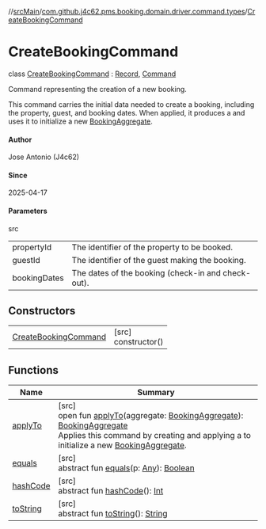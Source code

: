 //[srcMain](../../../index.md)/[com.github.j4c62.pms.booking.domain.driver.command.types](../index.md)/[CreateBookingCommand](index.md)

# CreateBookingCommand

class [CreateBookingCommand](index.md) : [Record](https://docs.oracle.com/javase/8/docs/api/java/lang/Record.html), [Command](../../com.github.j4c62.pms.booking.domain.driver.command/-command/index.md)

Command representing the creation of a new booking.

This command carries the initial data needed to create a booking, including the property, guest, and booking dates. When
applied, it produces a and uses it to initialize a
new [BookingAggregate](../../com.github.j4c62.pms.booking.domain.aggregate/-booking-aggregate/index.md).

#### Author

Jose Antonio (J4c62)

#### Since

2025-04-17

#### Parameters

src

|              |                                                    |
|--------------|----------------------------------------------------|
| propertyId   | The identifier of the property to be booked.       |
| guestId      | The identifier of the guest making the booking.    |
| bookingDates | The dates of the booking (check-in and check-out). |

## Constructors

|                                                    |                        |
|----------------------------------------------------|------------------------|
| [CreateBookingCommand](-create-booking-command.md) | [src]<br>constructor() |

## Functions

| Name                                                                                                                            | Summary                                                                                                                                                                                                                                                                                                                                                                                                                                    |
|---------------------------------------------------------------------------------------------------------------------------------|--------------------------------------------------------------------------------------------------------------------------------------------------------------------------------------------------------------------------------------------------------------------------------------------------------------------------------------------------------------------------------------------------------------------------------------------|
| [applyTo](apply-to.md)                                                                                                          | [src]<br>open fun [applyTo](apply-to.md)(aggregate: [BookingAggregate](../../com.github.j4c62.pms.booking.domain.aggregate/-booking-aggregate/index.md)): [BookingAggregate](../../com.github.j4c62.pms.booking.domain.aggregate/-booking-aggregate/index.md)<br>Applies this command by creating and applying a  to initialize a new [BookingAggregate](../../com.github.j4c62.pms.booking.domain.aggregate/-booking-aggregate/index.md). |
| [equals](../../com.github.j4c62.pms.booking.domain.aggregate/-booking-aggregate/index.md#-1797860926%2FFunctions%2F-748457715)  | [src]<br>abstract fun [equals](../../com.github.j4c62.pms.booking.domain.aggregate/-booking-aggregate/index.md#-1797860926%2FFunctions%2F-748457715)(p: [Any](https://kotlinlang.org/api/core/kotlin-stdlib/kotlin/-any/index.html)): [Boolean](https://kotlinlang.org/api/core/kotlin-stdlib/kotlin/-boolean/index.html)                                                                                                                  |
| [hashCode](../../com.github.j4c62.pms.booking.domain.aggregate/-booking-aggregate/index.md#1761002009%2FFunctions%2F-748457715) | [src]<br>abstract fun [hashCode](../../com.github.j4c62.pms.booking.domain.aggregate/-booking-aggregate/index.md#1761002009%2FFunctions%2F-748457715)(): [Int](https://kotlinlang.org/api/core/kotlin-stdlib/kotlin/-int/index.html)                                                                                                                                                                                                       |
| [toString](../../com.github.j4c62.pms.booking.domain.aggregate/-booking-aggregate/index.md#1582835944%2FFunctions%2F-748457715) | [src]<br>abstract fun [toString](../../com.github.j4c62.pms.booking.domain.aggregate/-booking-aggregate/index.md#1582835944%2FFunctions%2F-748457715)(): [String](https://docs.oracle.com/javase/8/docs/api/java/lang/String.html)                                                                                                                                                                                                         |